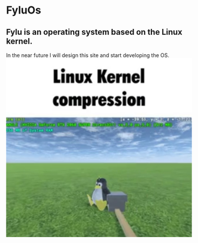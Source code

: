 # FyluOs
## Fylu is an operating system based on the Linux kernel.

In the near future I will design this site and start developing the OS.
![Linux](lkc.jpg)
